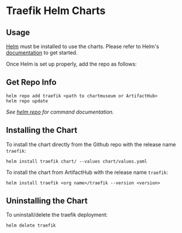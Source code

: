 # Traefik Helm Charts

## Usage

[Helm](https://helm.sh) must be installed to use the charts.
Please refer to Helm's [documentation](https://helm.sh/docs/) to get started.

Once Helm is set up properly, add the repo as follows:

## Get Repo Info

```console
helm repo add traefik <path to chartmuseum or ArtifactHub>
helm repo update
```

_See [helm repo](https://helm.sh/docs/helm/helm_repo/) for command documentation._

## Installing the Chart

To install the chart directly from the Github repo with the release name `traefik`:

```console
helm install traefik chart/ --values chart/values.yaml
```

To install the chart from ArtifactHub with the release name `traefik`:

```console
helm install traefik <org name>/traefik --version <version> 
```

## Uninstalling the Chart

To uninstall/delete the traefik deployment:

```console
helm delete traefik
```
